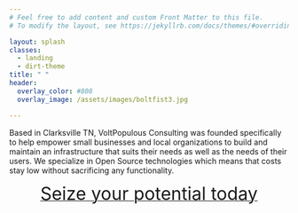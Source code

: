 ```yaml
---
# Feel free to add content and custom Front Matter to this file.
# To modify the layout, see https://jekyllrb.com/docs/themes/#overriding-theme-defaults

layout: splash
classes:
  - landing
  - dirt-theme
title: " "
header:
  overlay_color: #808
  overlay_image: /assets/images/boltfist3.jpg

---
```

Based in Clarksville TN, VoltPopulous Consulting was founded specifically to help empower small businesses and local organizations to build and maintain an infrastructure that suits their needs as well as the needs of their users. We specialize in Open Source technologies which means that costs stay low without sacrificing any functionality.

<center><a href="/contact-info/" class="btn btn--primary btn--large"><font size="+3">Seize your potential today</font></a></center>

